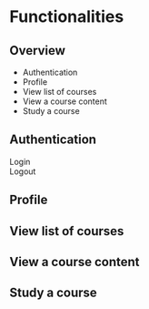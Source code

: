 # Functionalities
## Overview
+ Authentication
+ Profile
+ View list of courses
+ View a course content
+ Study a course
## Authentication
Login  
Logout
## Profile
## View list of courses
## View a course content
## Study a course
